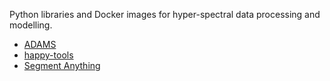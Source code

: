 Python libraries and Docker images for hyper-spectral data processing and modelling.

* [ADAMS](adams.md)
* [happy-tools](happy_tools.md)
* [Segment Anything](sam.md)
